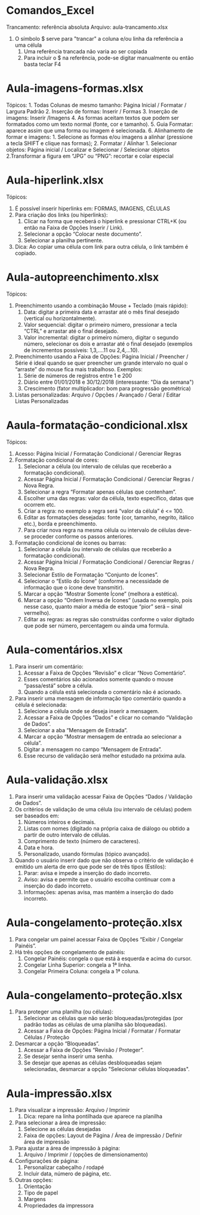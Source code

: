 # Comandos_Excel

Trancamento: referência absoluta
Arquivo: aula-trancamento.xlsx

1. O símbolo $ serve para "trancar" a coluna e/ou linha da referência a uma célula
    1. Uma referência trancada não varia ao ser copiada
    2. Para incluir o $ na referência, pode-se digitar manualmente ou então basta teclar F4

# Aula-imagens-formas.xlsx
Tópicos:
    1. Todas Colunas de mesmo tamanho: Página Inicial / Formatar / Largura Padrão
    2. Inserção de formas: Inserir / Formas
    3. Inserção de imagens: Inserir /Imagens
    4. As formas aceitam textos que podem ser formatados como um texto normal (fonte, cor e tamanho).
    5. Guia Formatar: aparece assim que uma forma ou imagem é selecionada.
    6. Alinhamento de formar e imagens:
        1. Selecione as formas e/ou imagens a alinhar (pressione a tecla SHIFT e clique nas formas);
        2. Formatar / Alinhar
    1. Selecionar objetos: Página inicial / Localizar e Selecionar / Selecionar objetos
    2.Transformar a figura em “JPG” ou “PNG”: recortar e colar especial

# Aula-hiperlink.xlsx

Tópicos:
1. É possível inserir hiperlinks em: FORMAS, IMAGENS, CÉLULAS
2. Para criação dos links (ou hiperlinks):
    1. Clicar na forma que receberá o hiperlink e pressionar CTRL+K (ou então na Faixa de Opções Inserir / Link).
    2. Selecionar a opção “Colocar neste documento”.
    3. Selecionar a planilha pertinente.
3.  Dica: Ao copiar uma célula com link para outra célula, o link também é copiado.

# Aula-autopreenchimento.xlsx

Tópicos:
1.  Preenchimento usando a combinação Mouse + Teclado (mais rápido):
    1. Data: digitar a primeira data e arrastar até o mês final desejado (vertical ou horizontalmente).
    2. Valor sequencial: digitar o primeiro número, pressionar a tecla “CTRL” e arrastar até o final desejado.
    3. Valor incremental: digitar o primeiro número, digitar o segundo número, selecionar os dois e arrastar até o final desejado (exemplos de incrementos possíveis: 1,3,....11 ou 2,4,...10).
2.  Preenchimento usando a Faixa de Opções: Página Inicial / Preencher / Série é ideal quando se quer preencher um grande intervalo no qual o “arraste” do mouse fica mais trabalhoso. Exemplos:
    1. Série de números de registros entre 1 e 200
    2.  Diário entre 01/01/2018 e 30/12/2018 (interessante: "Dia da semana")
    3. Crescimento (fator multiplicador: bom para progressão geométrica)
3.  Listas personalizadas: Arquivo / Opções / Avançado / Geral / Editar Listas Personalizadas

# Aaula-formatação-condicional.xlsx

Tópicos:
1.  Acesso: Página Inicial / Formatação Condicional / Gerenciar Regras
2.  Formatação condicional de cores:
    1. Selecionar a célula (ou intervalo de células que receberão a formatação condicional).
    2. Acessar Página Inicial / Formatação Condicional / Gerenciar Regras / Nova Regra.
    3. Selecionar a regra “Formatar apenas células que contenham”.
    4. Escolher uma das regras: valor da célula, texto específico, datas que ocorrem etc.
    5. Criar a regra: no exemplo a regra será “valor da célula” é <= 100.
    6. Editar as formatações desejadas: fonte (cor, tamanho, negrito, itálico etc.), borda e preenchimento.
    7. Para criar nova regra na mesma célula ou intervalo de células deve-se proceder conforme os passos
anteriores.
2. Formatação condicional de ícones ou barras:
    1. Selecionar a célula (ou intervalo de células que receberão a formatação condicional).
    2. Acessar Página Inicial / Formatação Condicional / Gerenciar Regras / Nova Regra.
    3. Selecionar Estilo de Formatação “Conjunto de Ícones”.
    4. Selecionar o “Estilo do Ícone” (conforme a necessidade de informação que o ícone deve transmitir).
    5. Marcar a opção “Mostrar Somente Ícone” (melhora a estética).
    6. Marcar a opção “Ordem Inversa de Ícones” (usada no exemplo, pois nesse caso, quanto maior a média de estoque “pior” será – sinal vermelho).
    7. Editar as regras: as regras são construídas conforme o valor digitado que pode ser número, percentagem ou ainda uma formula.

# Aula-comentários.xlsx
1. Para inserir um comentário:
    1. Acessar a Faixa de Opções “Revisão” e clicar “Novo Comentário”.
    2. Esses comentários são acionados somente quando o mouse “passa/está” sobre a célula.
    3. Quando a célula está selecionada o comentário não é acionado.
2. Para inserir uma mensagem de informação tipo comentário quando a célula é selecionada:
    1. Selecione a célula onde se deseja inserir a mensagem.
    2. Acessar a Faixa de Opções “Dados” e clicar no comando “Validação de Dados”.
    3. Selecionar a aba “Mensagem de Entrada”.
    4. Marcar a opção “Mostrar mensagem de entrada ao selecionar a célula”.
    5. Digitar a mensagem no campo “Mensagem de Entrada”.
    6. Esse recurso de validação será melhor estudado na próxima aula.

# Aula-validação.xlsx
1.  Para inserir uma validação acessar Faixa de Opções “Dados / Validação de Dados”.
2.  Os critérios de validação de uma célula (ou intervalo de células) podem ser baseados em:
    1. Números inteiros e decimais.
    2. Listas com nomes (digitado na própria caixa de diálogo ou obtido a partir de outro intervalo de células.
    3. Comprimento de texto (número de caracteres).
    4. Data e hora.
    5. Personalizado, usando fórmulas (tópico avançado).
3. Quando o usuário inserir dado que não observa o critério de validação é emitido um alerta de erro que pode ser de três tipos (Estilos):
    1. Parar: avisa e impede a inserção do dado incorreto.
    2. Aviso: avisa e permite que o usuário escolha continuar com a inserção do dado incorreto.
    3. Informações: apenas avisa, mas mantém a inserção do dado incorreto.

# Aula-congelamento-proteção.xlsx
1. Para congelar um painel acessar Faixa de Opções “Exibir / Congelar Painéis”.
2. Há três opções de congelamento de painéis:
    1. Congelar Painéis: congela o que está à esquerda e acima do cursor.
    2. Congelar Linha Superior: congela a 1ª linha.
    3. Congelar Primeira Coluna: congela a 1ª coluna.

# Aula-congelamento-proteção.xlsx
1. Para proteger uma planilha (ou células):
    1. Selecionar as células que não serão bloqueadas/protegidas (por padrão todas as células de uma planilha são bloqueadas).
    2. Acessar a Faixa de Opções: Página Inicial / Formatar / Formatar Células / Proteção
2.  Desmarcar a opção “Bloqueadas”.
    1. Acessar a Faixa de Opções “Revisão / Proteger”.
    2. Se desejar senha inserir uma senha.
    3. Se desejar que apenas as células desbloqueadas sejam selecionadas, desmarcar a opção "Selecionar
    células bloqueadas".

# Aula-impressão.xlsx
1. Para visualizar a impressão: Arquivo / Imprimir
    1. Dica: repare na linha pontilhada que aparece na planilha
2. Para selecionar a área de impressão:
    1. Selecione as células desejadas
    2. Faixa de opções: Layout de Página / Área de impressão / Definir área de impressão
3. Para ajustar a área de impressão à página:
    1. Arquivo / Imprimir / (opções de dimensionamento)
4. Configurações de página:
    1. Personalizar cabeçalho / rodapé
    2. Incluir data, número de página, etc.
5. Outras opções:
    1. Orientação
    2. Tipo de papel
    3. Margens
    4. Propriedades da impressora

